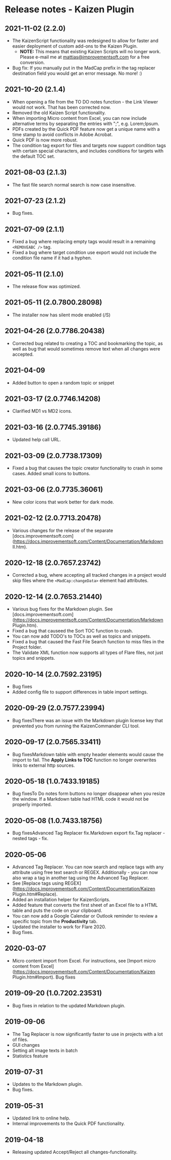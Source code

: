 ﻿# Release notes - Kaizen Plugin

## 2021-11-02 (2.2.0)
- The KaizenScript functionality was redesigned to allow for faster and easier deployment of custom add-ons to the Kaizen Plugin. 
	- **NOTE:** This means that existing Kaizen Scripts will no longer work. Please e-mail me at mattias@improvementsoft.com for a free conversion. 
- Bug fix: If you manually put in the MadCap prefix in the tag replacer destination field you would get an error message. No more! :) 

## 2021-10-20 (2.1.4)
- When opening a file from the TO DO notes function - the Link Viewer would not work. That has been corrected now.
- Removed the old Kaizen Script functionality.
- When importing Micro content from Excel, you can now include alternative terms by separating the entries with ";", e.g. Lorem;Ipsum.
- PDFs created by the Quick PDF feature now get a unique name with a time stamp to avoid conflicts in Adobe Acrobat. 
- Quick PDF is now more robust. 
- The condition tag export for files and targets now support condition tags with certain special characters, and includes conditions for targets with the default TOC set.

## 2021-08-03 (2.1.3)
- The fast file search normal search is now case insensitive. 

## 2021-07-23 (2.1.2)
- Bug fixes. 

## 2021-07-09 (2.1.1)
- Fixed a bug where replacing empty tags would result in a remaining `<REMOVEABC />` tag.
- Fixed a bug where target condition use export would not include the condition file name if it had a hyphen.

## 2021-05-11 (2.1.0)
- The release flow was optimized. 

## 2021-05-11 (2.0.7800.28098)
- The installer now has silent mode enabled (/S)

## 2021-04-26 (2.0.7786.20438) 
- Corrected bug related to creating a TOC and bookmarking the topic, as well as bug that would sometimes remove text when all changes were accepted. 

## 2021-04-09
- Added button to open a random topic or snippet

## 2021-03-17 (2.0.7746.14208) 
- Clarified MD1 vs MD2 icons.

## 2021-03-16 (2.0.7745.39186)
- Updated help call URL. 

## 2021-03-09 (2.0.7738.17309) 
- Fixed a bug that causes the topic creator functionality to crash in some cases. Added small icons to buttons. 

## 2021-03-06 (2.0.7735.36061)
- New color icons that work better for dark mode.              

## 2021-02-12 (2.0.7713.20478)
- Various changes for the release of the separate [docs.improvementsoft.com](https://docs.improvementsoft.com/Content/Documentation/Markdown II.htm). 

## 2020-12-18 (2.0.7657.23742)
- Corrected a bug, where  accepting all tracked changes in a project would skip files where the  `<MadCap:changeData>` element had attributes. 

## 2020-12-14 (2.0.7653.21440)
- Various bug fixes for the Markdown plugin. See [docs.improvementsoft.com](https://docs.improvementsoft.com/Content/Documentation/Markdown Plugin.htm).                                                                                                                            
- Fixed a bug that causeed the Sort TOC function to crash.                                                                                                                             
- You can now add TODO's to TOCs as well as topics and snippets.                                                                                                                             
- Fixed a bug that caused the Fast File Search function to miss files in the Project folder.                                                                                                                            
- The Validate XML function now supports all types of Flare files, not just topics and snippets. 

## 2020-10-14 (2.0.7592.23195)
- Bug fixes                                                                                                                                                
- Added config file to support differences in table import settings. 

## 2020-09-29 (2.0.7577.23994)
- Bug fixesThere was an issue with the Markdown plugin license key that prevented you from running the KaizenCommander CLI tool. 

## 2020-09-17 (2.0.7565.33411)
- Bug fixesMarkdown table with empty header elements would cause the import to fail. The **Apply Links to TOC** function no longer overwrites links to external http sources. 

## 2020-05-18 (1.0.7433.19185)
- Bug fixesTo Do notes form buttons no longer disappear when you resize the window. If a Markdown table had HTML code it would not be properly imported. 

## 2020-05-08 (1.0.7433.18756)
- Bug fixesAdvanced Tag Replacer fix.Markdown export fix.Tag replacer - nested tags - fix. 

## 2020-05-06 
- Advanced Tag Replacer. You can now search and replace tags with any attribute using free text  search or REGEX. Additionally - you can now also wrap a tag in another  tag using the Advanced Tag Replacer. 
- See [Replace tags using REGEX](https://docs.improvementsoft.com/Content/Documentation/Kaizen Plugin.htm#Replace).                                        
- Added an installation helper for KaizenScripts.                                         
- Added feature that converts the first sheet of an Excel file to a HTML table and puts the code on your clipboard.                                        
- You can now add a Google Calendar or Outlook reminder to review a specific topic from the **Productivity** tab.                                        
- Updated the installer to work for Flare 2020.                                        
- Bug fixes. 

## 2020-03-07 
- Micro content import from Excel. For instructions, see [Import micro content from Excel](https://docs.improvementsoft.com/Content/Documentation/Kaizen Plugin.htm#Import).                                        Bug fixes 

## 2019-09-20 (1.0.7202.23531)
- Bug fixes in relation to the updated Markdown plugin.        

## 2019-09-06 
- The Tag Replacer is now significantly faster to use in projects with a lot of files.                                         
- GUI changes                                         
- Setting alt image texts in batch                                        
- Statistics feature 

## 2019-07-31 
- Updates to the Markdown plugin.                                         
- Bug fixes. 

## 2019-05-31 
- Updated link to online help.                                         
- Internal improvements to the Quick PDF functionality. 

## 2019-04-18 
- Releasing updated Accept/Reject all changes-functionality.   
